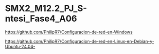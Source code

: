 # SMX2_M12.2_PJ_S-ntesi_Fase4_A06

https://github.com/PhilipR7/Configuracion-de-red-en-Windows

https://github.com/PhilipR7/Configuracion-de-red-en-Linux-en-Debian-y-Ubuntu-24.04-

